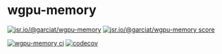 # wgpu-memory

[![jsr.io/@garciat/wgpu-memory](https://jsr.io/badges/@garciat/wgpu-memory)](https://jsr.io/@garciat/wgpu-memory)
[![jsr.io/@garciat/wgpu-memory score](https://jsr.io/badges/@garciat/wgpu-memory/score)](https://jsr.io/@garciat/wgpu-memory)
<!-- [![npm Version](https://img.shields.io/npm/v/@garciat/wgpu-memory)](https://www.npmjs.com/package/@garciat/wgpu-memory) -->

[![wgpu-memory ci](https://github.com/garciat/wgpu-memory/workflows/ci/badge.svg)](https://github.com/garciat/wgpu-memory)
[![codecov](https://codecov.io/gh/garciat/wgpu-memory/branch/main/graph/badge.svg?token=KEKZ52NXGP)](https://codecov.io/gh/garciat/wgpu-memory)
